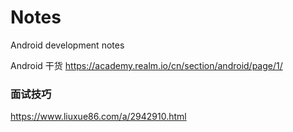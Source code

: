 # Notes
Android development notes


Android 干货
https://academy.realm.io/cn/section/android/page/1/


### 面试技巧
https://www.liuxue86.com/a/2942910.html
